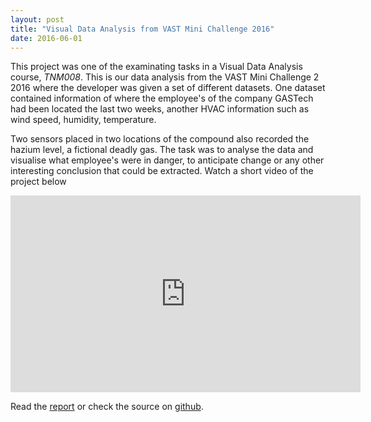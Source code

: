 ```yaml
---
layout: post
title: "Visual Data Analysis from VAST Mini Challenge 2016"
date: 2016-06-01
---
```


This project was one of the examinating tasks in a Visual Data Analysis course, <em>TNM008</em>. This is our data analysis from the VAST Mini Challenge 2 2016 where the developer was given a set of different datasets. One dataset contained information of where the employee's of the company GASTech had been located the last two weeks, another HVAC information such as wind speed, humidity, temperature. 

Two sensors placed in two locations of the compound also recorded the hazium level, a fictional deadly gas. The task was to analyse the data and visualise what employee's were in danger, to anticipate change or any other interesting conclusion that could be extracted. Watch a short video of the project below

<iframe width="560" height="315" src="https://www.youtube.com/embed/9WNxI_2YxeY" frameborder="0" allowfullscreen></iframe>

Read the [report](/reports/tnm098.pdf) or check the source on [github](https://github.com/isabelljansson/TNM098_project).
